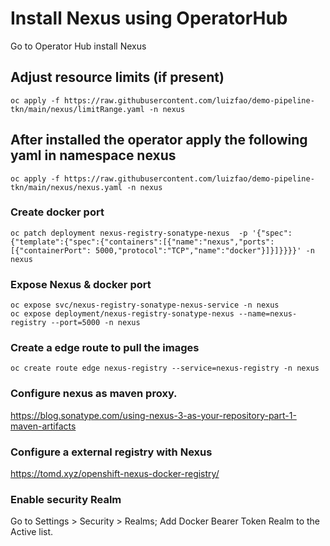 # Install Nexus using OperatorHub
Go to Operator Hub install Nexus

## Adjust resource limits (if present)
```shell
oc apply -f https://raw.githubusercontent.com/luizfao/demo-pipeline-tkn/main/nexus/limitRange.yaml -n nexus
```

## After installed the operator apply the following yaml in namespace nexus
```shell
oc apply -f https://raw.githubusercontent.com/luizfao/demo-pipeline-tkn/main/nexus/nexus.yaml -n nexus
```

### Create docker port
```shell
oc patch deployment nexus-registry-sonatype-nexus  -p '{"spec":{"template":{"spec":{"containers":[{"name":"nexus","ports":[{"containerPort": 5000,"protocol":"TCP","name":"docker"}]}]}}}}' -n nexus
```

### Expose Nexus & docker port
```shell
oc expose svc/nexus-registry-sonatype-nexus-service -n nexus
oc expose deployment/nexus-registry-sonatype-nexus --name=nexus-registry --port=5000 -n nexus
```

### Create a edge route to pull the images
```shell
oc create route edge nexus-registry --service=nexus-registry -n nexus
```

### Configure nexus as maven proxy.
https://blog.sonatype.com/using-nexus-3-as-your-repository-part-1-maven-artifacts

### Configure a external registry with Nexus
https://tomd.xyz/openshift-nexus-docker-registry/

### Enable security Realm
Go to Settings > Security > Realms; Add Docker Bearer Token Realm to the Active list.  


